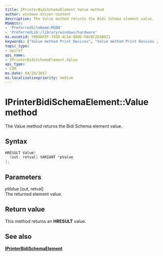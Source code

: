 ```yaml
---
title: IPrinterBidiSchemaElement Value method
author: windows-driver-content
description: The Value method returns the Bidi Schema element value.
MSHAttr:
- 'PreferredSiteName:MSDN'
- 'PreferredLib:/library/windows/hardware'
ms.assetid: F989AFEF-795D-4C1A-880D-58CBC2D2B021
keywords: ["Value method Print Devices", "Value method Print Devices , IPrinterBidiSchemaElement interface", "IPrinterBidiSchemaElement interface Print Devices , Value method"]
topic_type:
- apiref
api_name:
- IPrinterBidiSchemaElement.Value
api_type:
- COM
ms.date: 04/20/2017
ms.localizationpriority: medium
---
```


# IPrinterBidiSchemaElement::Value method

The Value method returns the Bidi Schema element value.

Syntax
------

```cpp
HRESULT Value(
  [out, retval] VARIANT *pValue
);
```

Parameters
----------

*pValue* \[out, retval\]  
The returned element value.

Return value
------------

This method returns an **HRESULT** value.

## See also

[**IPrinterBidiSchemaElement**](iprinterbidischemaelement-interface.md)
